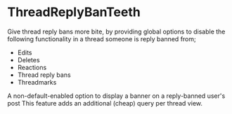 # ThreadReplyBanTeeth

Give thread reply bans more bite, by providing global options to disable the following functionality in a thread someone is reply banned from;
- Edits
- Deletes
- Reactions
- Thread reply bans
- Threadmarks

A non-default-enabled option to display a banner on a reply-banned user's post
This feature adds an additional (cheap) query per thread view.